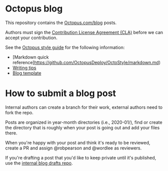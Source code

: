 # Octopus blog

This repository contains the [Octopus.com/blog](https://octopus.com/blog/) posts.

Authors must sign the [Contribution License Agreement (CLA)](https://cla-assistant.io/OctopusDeploy/docs) before we can accept your contribution.

See the [Octopus style guide](https://github.com/OctopusDeploy/OctoStyle) for the following information:

- [Markdown quick reference]https://github.com/OctopusDeploy/OctoStyle/markdown.md)
- [Writing tips](tips.md) 
- [Blog template](templates/readme.md)

# How to submit a blog post 

Internal authors can create a branch for their work, external authors need to fork the repo.

Posts are organized in year-month directories (i.e., 2020-01/), find or create the directory that is roughly when your post is going out and add your files there. 

When you're happy with your post and think it's ready to be reviewed, create a PR and assign @robpearson and @wordlee as reviewers.

If you're drafting a post that you'd like to keep private until it's published, use the [internal blog drafts repo](https://github.com/OctopusDeploy/internal-blog-drafts).

